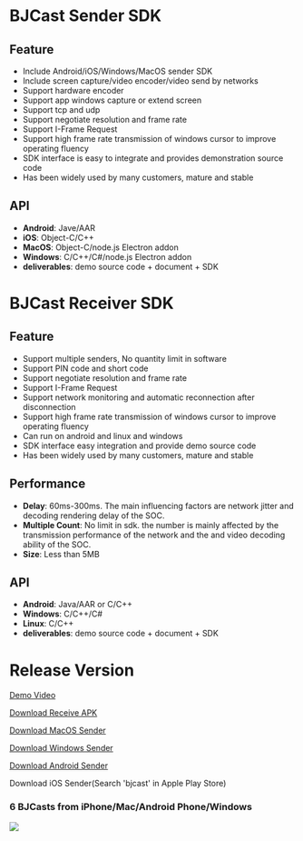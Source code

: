 # BJCast Sender SDK

## Feature

* Include Android/iOS/Windows/MacOS sender SDK 
* Include screen capture/video encoder/video send by networks
* Support hardware encoder
* Support app windows capture or extend screen  
* Support tcp and udp
* Support negotiate resolution and frame rate  
* Support I-Frame Request
* Support high frame rate transmission of windows cursor to improve operating fluency
* SDK interface is easy to integrate and provides demonstration source code
* Has been widely used by many customers, mature and stable    

## API

* **Android**: Jave/AAR 
* **iOS**: Object-C/C++
* **MacOS**: Object-C/node.js Electron addon
* **Windows**: C/C++/C#/node.js Electron addon  
* **deliverables**: demo source code + document + SDK    

# BJCast Receiver SDK

## Feature

* Support multiple senders, No quantity limit in software
* Support PIN code and short code
* Support negotiate resolution and frame rate
* Support I-Frame Request
* Support network monitoring and automatic reconnection after disconnection
* Support high frame rate transmission of windows cursor to improve operating fluency
* Can run on android and linux and windows
* SDK interface easy integration and provide demo source code
* Has been widely used by many customers, mature and stable  

## Performance

* **Delay**: 60ms-300ms. The main influencing factors are network jitter and decoding rendering delay of the SOC.
* **Multiple Count**: No limit in sdk. the number  is mainly affected by the transmission performance of the network and the and video decoding ability of the SOC.
* **Size**: Less than 5MB

## API

* **Android**: Java/AAR or C/C++
* **Windows**: C/C++/C#
* **Linux**: C/C++
* **deliverables**: demo source code + document + SDK

# Release Version

[Demo Video](https://youtu.be/Un5bajkEqag)

[Download Receive APK](https://github.com/WirelessPresentation/WirelessDisplay/releases/download/latest/BJCastTV.apk)

[Download MacOS Sender](https://github.com/WirelessPresentation/WirelessDisplay-SDK/releases/download/send/BJCast-2.0.24.dmg)

[Download Windows Sender](https://github.com/WirelessPresentation/WirelessDisplay-SDK/releases/download/send/BJCast_setup_2.1.19.exe)

[Download Android Sender](https://github.com/WirelessPresentation/WirelessDisplay-SDK/releases/download/send/BJCast-v2.2.2.apk)

Download iOS Sender(Search 'bjcast' in Apple Play Store)

### 6 BJCasts from iPhone/Mac/Android Phone/Windows
![](https://github.com/WirelessPresentation/WirelessDisplay-SDK/blob/main/zimg/bjcast-6.jpg)
